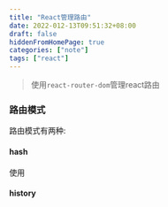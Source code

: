 ```yaml
---
title: "React管理路由"
date: 2022-012-13T09:51:32+08:00
draft: false
hiddenFromHomePage: true
categories: ["note"]
tags: ["react"]
---
```

> 使用`react-router-dom`管理react路由

### 路由模式
<!-- 回去补充原理 -->
路由模式有两种:
#### hash
使用
#### history